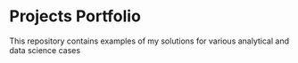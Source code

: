 # Projects Portfolio
This repository contains examples of my solutions for various analytical and data science cases

